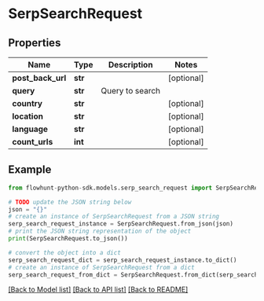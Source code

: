 # SerpSearchRequest


## Properties

Name | Type | Description | Notes
------------ | ------------- | ------------- | -------------
**post_back_url** | **str** |  | [optional] 
**query** | **str** | Query to search | 
**country** | **str** |  | [optional] 
**location** | **str** |  | [optional] 
**language** | **str** |  | [optional] 
**count_urls** | **int** |  | [optional] 

## Example

```python
from flowhunt-python-sdk.models.serp_search_request import SerpSearchRequest

# TODO update the JSON string below
json = "{}"
# create an instance of SerpSearchRequest from a JSON string
serp_search_request_instance = SerpSearchRequest.from_json(json)
# print the JSON string representation of the object
print(SerpSearchRequest.to_json())

# convert the object into a dict
serp_search_request_dict = serp_search_request_instance.to_dict()
# create an instance of SerpSearchRequest from a dict
serp_search_request_from_dict = SerpSearchRequest.from_dict(serp_search_request_dict)
```
[[Back to Model list]](../README.md#documentation-for-models) [[Back to API list]](../README.md#documentation-for-api-endpoints) [[Back to README]](../README.md)


